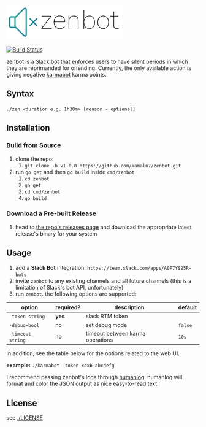 ![zenbot logo](/logo.png)  

[![Build Status](https://semaphoreci.com/api/v1/kamaln7/zenbot/branches/master/badge.svg)](https://semaphoreci.com/kamaln7/zenbot)

zenbot is a Slack bot that enforces users to have silent periods in which they are reprimanded for offending. Currently, the only available action is giving negative [karmabot](https://github.com/kamaln7/karmabot) karma points.

## Syntax

`./zen <duration e.g. 1h30m> [reason - optional]`

## Installation

### Build from Source

1. clone the repo:
    1. `git clone -b v1.0.0 https://github.com/kamaln7/zenbot.git`
2. run `go get` and then `go build` inside `cmd/zenbot`
    1. `cd zenbot`
    2. `go get`
    1. `cd cmd/zenbot`
    3. `go build`

### Download a Pre-built Release

1. head to [the repo's releases page](https://github.com/kamaln7/zenbot/releases) and download the appropriate latest release's binary for your system

## Usage

1. add a **Slack Bot** integration: `https://team.slack.com/apps/A0F7YS25R-bots` 
2. invite `zenbot` to any existing channels and all future channels (this is a limitation of Slack's bot API, unfortunately)
3. run `zenbot`. the following options are supported:

| option                  | required? | description                              | default        |
| ----------------------- | --------- | ---------------------------------------- | -------------- |
| `-token string`         | **yes**   | slack RTM token                          |                |
| `-debug=bool`           | no        | set debug mode                           | `false`        |
| `-timeout string`           | no        | timeout between karma operations                           | `10s`        |

In addition, see the table below for the options related to the web UI.

**example:** `./karmabot -token xoxb-abcdefg`

I recommend passing zenbot's logs through [humanlog](https://github.com/aybabtme/humanlog). humanlog will format and color the JSON output as nice easy-to-read text.

## License

see [./LICENSE](/LICENSE)
